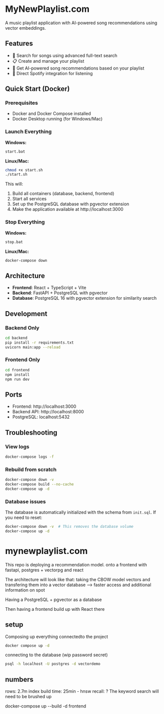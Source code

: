 # MyNewPlaylist.com

A music playlist application with AI-powered song recommendations using vector embeddings.

## Features

- 🎵 Search for songs using advanced full-text search
- 📋 Create and manage your playlist
- 🤖 Get AI-powered song recommendations based on your playlist
- 🎸 Direct Spotify integration for listening

## Quick Start (Docker)

### Prerequisites
- Docker and Docker Compose installed
- Docker Desktop running (for Windows/Mac)

### Launch Everything

**Windows:**
```bash
start.bat
```

**Linux/Mac:**
```bash
chmod +x start.sh
./start.sh
```

This will:
1. Build all containers (database, backend, frontend)
2. Start all services
3. Set up the PostgreSQL database with pgvector extension
4. Make the application available at http://localhost:3000

### Stop Everything

**Windows:**
```bash
stop.bat
```

**Linux/Mac:**
```bash
docker-compose down
```

## Architecture

- **Frontend**: React + TypeScript + Vite
- **Backend**: FastAPI + PostgreSQL with pgvector
- **Database**: PostgreSQL 16 with pgvector extension for similarity search

## Development

### Backend Only
```bash
cd backend
pip install -r requirements.txt
uvicorn main:app --reload
```

### Frontend Only
```bash
cd frontend
npm install
npm run dev
```

## Ports

- Frontend: http://localhost:3000
- Backend API: http://localhost:8000
- PostgreSQL: localhost:5432

## Troubleshooting

### View logs
```bash
docker-compose logs -f
```

### Rebuild from scratch
```bash
docker-compose down -v
docker-compose build --no-cache
docker-compose up -d
```

### Database issues
The database is automatically initialized with the schema from `init.sql`. If you need to reset:
```bash
docker-compose down -v  # This removes the database volume
docker-compose up -d
```

# mynewplaylist.com
This repo is deploying a recommendation model. onto a frontend with fastapi, postgres + vectorpg and react 


The architecture will look like that: 
taking the CBOW model vectors and transfering them into a vector database
--> faster access and additional information on spot

Having a PostgreSQL + pgvector as a database

Then having a frontend build up with 
React there


## setup 
Composing up everything connectedto the project
```bash
docker compose up -d
```

connecting to the database (wip password secret) 
```bash
psql -h localhost -U postgres -d vectordemo
```


## numbers 
rows: 2.7m 
index build time: 25min - hnsw
recall: ? 
The keyword search will need to be brushed up

docker-compose up --build -d frontend